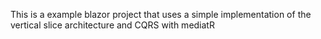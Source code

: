 This is a example blazor project that uses a simple implementation of the vertical slice architecture and CQRS with mediatR
